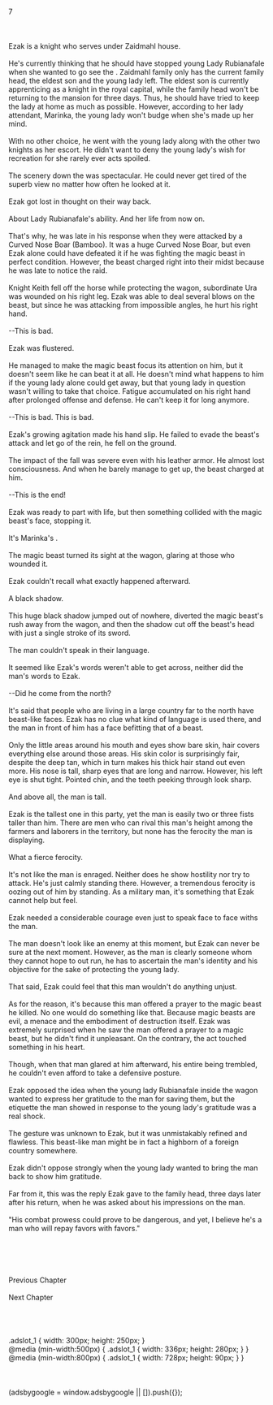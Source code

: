 <br/>
7<br/>
<br/>
<br/>
<br/>
Ezak is a knight who serves under Zaidmahl house.<br/>
<br/>
He's currently thinking that he should have stopped young Lady Rubianafale when she wanted to go see the <Cliff>. Zaidmahl family only has the current family head, the eldest son and the young lady left. The eldest son is currently apprenticing as a knight in the royal capital, while the family head won't be returning to the mansion for three days. Thus, he should have tried to keep the lady at home as much as possible. However, according to her lady attendant, Marinka, the young lady won't budge when she's made up her mind.<br/>
<br/>
With no other choice, he went with the young lady along with the other two knights as her escort. He didn't want to deny the young lady's wish for recreation for she rarely ever acts spoiled.<br/>
<br/>
The scenery down the <Cliff> was spectacular. He could never get tired of the superb view no matter how often he looked at it.<br/>
<br/>
Ezak got lost in thought on their way back.<br/>
<br/>
About Lady Rubianafale's ability. And her life from now on.<br/>
<br/>
That's why, he was late in his response when they were attacked by a Curved Nose Boar (Bamboo). It was a huge Curved Nose Boar, but even Ezak alone could have defeated it if he was fighting the magic beast in perfect condition. However, the beast charged right into their midst because he was late to notice the raid.<br/>
<br/>
Knight Keith fell off the horse while protecting the wagon, subordinate Ura was wounded on his right leg. Ezak was able to deal several blows on the beast, but since he was attacking from impossible angles, he hurt his right hand.<br/>
<br/>
--This is bad.<br/>
<br/>
Ezak was flustered.<br/>
<br/>
He managed to make the magic beast focus its attention on him, but it doesn't seem like he can beat it at all. He doesn't mind what happens to him if the young lady alone could get away, but that young lady in question wasn't willing to take that choice. Fatigue accumulated on his right hand after prolonged offense and defense. He can't keep it for long anymore.<br/>
<br/>
--This is bad. This is bad.<br/>
<br/>
Ezak's growing agitation made his hand slip. He failed to evade the beast's attack and let go of the rein, he fell on the ground.<br/>
<br/>
The impact of the fall was severe even with his leather armor. He almost lost consciousness. And when he barely manage to get up, the beast charged at him.<br/>
<br/>
--This is the end!<br/>
<br/>
Ezak was ready to part with life, but then something collided with the magic beast's face, stopping it.<br/>
<br/>
It's Marinka's <Fire Arrow (Bayeaerts)>.<br/>
<br/>
The magic beast turned its sight at the wagon, glaring at those who wounded it.<br/>
<br/>
Ezak couldn't recall what exactly happened afterward.<br/>
<br/>
A black shadow.<br/>
<br/>
This huge black shadow jumped out of nowhere, diverted the magic beast's rush away from the wagon, and then the shadow cut off the beast's head with just a single stroke of its sword.<br/>
<br/>
The man couldn't speak in their language.<br/>
<br/>
It seemed like Ezak's words weren't able to get across, neither did the man's words to Ezak.<br/>
<br/>
--Did he come from the north?<br/>
<TLN: If you're reading this novel at any other site than Sousetsuka .com you might be reading an unedited, uncorrected version of the novel.><br/>
It's said that people who are living in a large country far to the north have beast-like faces. Ezak has no clue what kind of language is used there, and the man in front of him has a face befitting that of a beast.<br/>
<br/>
Only the little areas around his mouth and eyes show bare skin, hair covers everything else around those areas. His skin color is surprisingly fair, despite the deep tan, which in turn makes his thick hair stand out even more. His nose is tall, sharp eyes that are long and narrow. However, his left eye is shut tight. Pointed chin, and the teeth peeking through look sharp.<br/>
<br/>
And above all, the man is tall.<br/>
<br/>
Ezak is the tallest one in this party, yet the man is easily two or three fists taller than him. There are men who can rival this man's height among the farmers and laborers in the territory, but none has the ferocity the man is displaying.<br/>
<br/>
What a fierce ferocity.<br/>
<br/>
It's not like the man is enraged. Neither does he show hostility nor try to attack. He's just calmly standing there. However, a tremendous ferocity is oozing out of him by standing. As a military man, it's something that Ezak cannot help but feel.<br/>
<br/>
Ezak needed a considerable courage even just to speak face to face withs the man.<br/>
<br/>
The man doesn't look like an enemy at this moment, but Ezak can never be sure at the next moment. However, as the man is clearly someone whom they cannot hope to out run, he has to ascertain the man's identity and his objective for the sake of protecting the young lady.<br/>
<br/>
That said, Ezak could feel that this man wouldn't do anything unjust.<br/>
<br/>
As for the reason, it's because this man offered a prayer to the magic beast he killed. No one would do something like that. Because magic beasts are evil, a menace and the embodiment of destruction itself. Ezak was extremely surprised when he saw the man offered a prayer to a magic beast, but he didn't find it unpleasant. On the contrary, the act touched something in his heart.<br/>
<br/>
Though, when that man glared at him afterward, his entire being trembled, he couldn't even afford to take a defensive posture.<br/>
<br/>
Ezak opposed the idea when the young lady Rubianafale inside the wagon wanted to express her gratitude to the man for saving them, but the etiquette the man showed in response to the young lady's gratitude was a real shock.<br/>
<br/>
The gesture was unknown to Ezak, but it was unmistakably refined and flawless. This beast-like man might be in fact a highborn of a foreign country somewhere.<br/>
<br/>
Ezak didn't oppose strongly when the young lady wanted to bring the man back to show him gratitude.<br/>
<br/>
Far from it, this was the reply Ezak gave to the family head, three days later after his return, when he was asked about his impressions on the man.<br/>
<br/>
"His combat prowess could prove to be dangerous, and yet, I believe he's a man who will repay favors with favors."<br/>
<br/>
<br/>
<br/>
<br/>
<br/>
Previous Chapter<br/>
<br/>
Next Chapter <br/>
<br/>
<br/>
<br/>
<br/>
.adslot_1 { width: 300px; height: 250px; }<br/>
@media (min-width:500px) { .adslot_1 { width: 336px; height: 280px; } }<br/>
@media (min-width:800px) { .adslot_1 { width: 728px; height: 90px; } }<br/>
<br/>
<br/>
<br/>
(adsbygoogle = window.adsbygoogle || []).push({});<br/>
<br/>
<br/>
<br/>
<br/>
